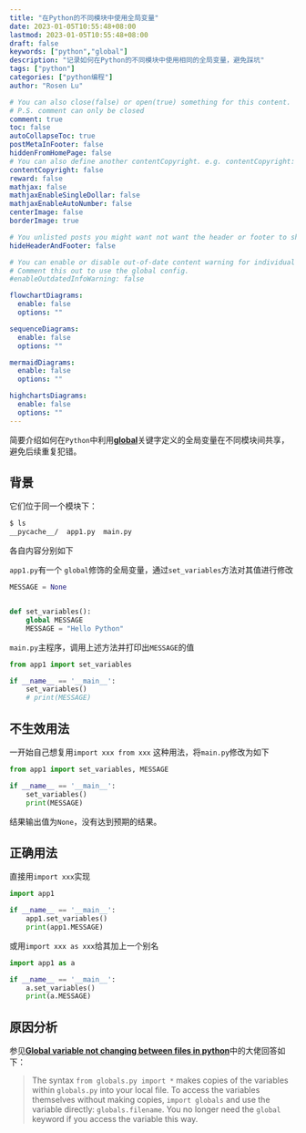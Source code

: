 ```yaml
---
title: "在Python的不同模块中使用全局变量"
date: 2023-01-05T10:55:48+08:00
lastmod: 2023-01-05T10:55:48+08:00
draft: false
keywords: ["python","global"]
description: "记录如何在Python的不同模块中使用相同的全局变量，避免踩坑"
tags: ["python"]
categories: ["python编程"]
author: "Rosen Lu"

# You can also close(false) or open(true) something for this content.
# P.S. comment can only be closed
comment: true
toc: false
autoCollapseToc: true
postMetaInFooter: false
hiddenFromHomePage: false
# You can also define another contentCopyright. e.g. contentCopyright: "This is another copyright."
contentCopyright: false
reward: false
mathjax: false
mathjaxEnableSingleDollar: false
mathjaxEnableAutoNumber: false
centerImage: false
borderImage: true

# You unlisted posts you might want not want the header or footer to show
hideHeaderAndFooter: false

# You can enable or disable out-of-date content warning for individual post.
# Comment this out to use the global config.
#enableOutdatedInfoWarning: false

flowchartDiagrams:
  enable: false
  options: ""

sequenceDiagrams: 
  enable: false
  options: ""

mermaidDiagrams: 
  enable: false
  options: ""

highchartsDiagrams: 
  enable: false
  options: ""
---
```


简要介绍如何在`Python`中利用[**global**](https://docs.python.org/3/reference/simple_stmts.html#global)关键字定义的全局变量在不同模块间共享，避免后续重复犯错。

<!--more-->

## 背景

它们位于同一个模块下：

```bash
$ ls
__pycache__/  app1.py  main.py
```

各自内容分别如下

`app1.py`有一个 `global`修饰的全局变量，通过`set_variables`方法对其值进行修改

```python
MESSAGE = None


def set_variables():
    global MESSAGE
    MESSAGE = "Hello Python"
```

`main.py`主程序，调用上述方法并打印出`MESSAGE`的值

```python
from app1 import set_variables

if __name__ == '__main__':
    set_variables()
    # print(MESSAGE)
```

## 不生效用法

一开始自己想复用`import xxx from xxx` 这种用法，将`main.py`修改为如下

```python
from app1 import set_variables, MESSAGE

if __name__ == '__main__':
    set_variables()
    print(MESSAGE)
```

结果输出值为`None`，没有达到预期的结果。

## 正确用法

直接用`import xxx`实现

```python
import app1

if __name__ == '__main__':
    app1.set_variables()
    print(app1.MESSAGE)
```

或用`import xxx as xxx`给其加上一个别名

```python
import app1 as a

if __name__ == '__main__':
    a.set_variables()
    print(a.MESSAGE)
```

## 原因分析

参见[**Global variable not changing between files in python**](https://stackoverflow.com/questions/49636945/global-variable-not-changing-between-files-in-python)中的大佬回答如下：

> The syntax `from globals.py import *` makes copies of the variables within `globals.py` into your local file. To access the variables themselves without making copies, `import globals` and use the variable directly: `globals.filename`. You no longer need the `global` keyword if you access the variable this way.

